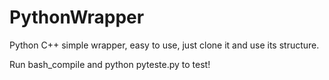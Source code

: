# PythonWrapper

Python C++ simple wrapper, easy to use, just clone it and use its structure.

Run bash_compile and python pyteste.py to test!


